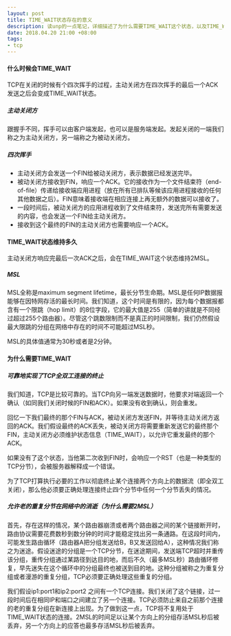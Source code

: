 ```yaml
---
layout: post
title: TIME_WAIT状态存在的意义
description: 读unp的一点笔记，详细描述了为什么需要TIME_WAIT这个状态，以及TIME_WAIT存在的意义。
date: 2018.04.20 21:00 +08:00
tags: 
- tcp
---
```




#### 什么时候会TIME_WAIT

TCP在关闭的时候有个四次挥手的过程，主动关闭方在四次挥手的最后一个ACK发送之后会变成TIME_WAIT状态。

##### 主动关闭方

跟握手不同，挥手可以由客户端发起，也可以是服务端发起。发起关闭的一端我们称之为主动关闭方，另一端称之为被动关闭方。

##### 四次挥手

* 主动关闭方会发送一个FIN给被动关闭方，表示数据已经发送完毕。
* 被动关闭方接收到FIN，响应一个ACK。它的接收作为一个文件结束符（end-of-file）传递给接收端应用进程（放在所有已排队等候该应用进程接收的任何其他数据之后）。FIN意味着接收端在相应连接上再无额外的数据可以接收了。
* 一段时间后，被动关闭方的应用进程收到了文件结束符，发送完所有需要发送的内容，也会发送一个FIN给主动关闭方。
* 接收到这个最终的FIN的主动关闭方也需要响应一个ACK。

#### TIME_WAIT状态维持多久

主动关闭方响应完最后一次ACK之后，会在TIME_WAIT这个状态维持2MSL。

##### MSL

MSL全称是maximum segment lifetime，最长分节生命期。MSL是任何IP数据报能够在因特网存活的最长时间。我们知道，这个时间是有限的，因为每个数据报都含有一个限跳（hop limit）的8位字段，它的最大值是255（简单的讲就是不同经过超过255个路由器）。尽管这个跳数限制而不是真正的时间限制，我们仍然假设最大限跳的分组在网络中存在的时间不可能超过MSL秒。

MSL的具体值通常为30秒或者是2分钟。

#### 为什么需要TIME_WAIT

##### 可靠地实现了TCP全双工连接的终止

我们知道，TCP是比较可靠的。当TCP向另一端发送数据时，他要求对端返回一个确认（如同我们关闭时候的FIN和ACK）。如果没有收到确认，则会重发。

回忆一下我们最终的那个FIN与ACK，被动关闭方发送FIN，并等待主动关闭方返回的ACK。我们假设最终的ACK丢失，被动关闭方将需要重新发送它的最终那个FIN，主动关闭方必须维护状态信息（TIME_WAIT），以允许它重发最终的那个ACK。

如果没有了这个状态，当他第二次收到FIN时，会响应一个RST（也是一种类型的TCP分节），会被服务器解释成一个错误。

为了TCP打算执行必要的工作以彻底终止某个连接两个方向上的数据流（即全双工关闭），那么他必须要正确处理连接终止四个分节中任何一个分节丢失的情况。

##### 允许老的重复分节在网络中的消逝（为什么需要2MSL）

首先，存在这样的情况，某个路由器崩溃或者两个路由器之间的某个链接断开时，路由协议需要花费数秒到数分钟的时间才能稳定找出另一条通路。在这段时间内，可能发生路由循环（路由器A把分组发送给B，B又发送回给A），这种情况我们称之为迷途。假设迷途的分组是一个TCP分节，在迷途期间，发送端TCP超时并重传该分组，重传分组通过某路径到达目的地，而后不久（最多MSL秒）路由循环修复，早先迷失在这个循环中的分组最终也被送到目的地。这种分组被称之为重复分组或者漫游的重复分组，TCP必须要正确处理这些重复的分组。

我们假设ip1:port1和ip2:port2 之间有一个TCP连接。我们关闭了这个链接，过一段时间后在相同IP和端口之间建立了另一个连接。TCP必须防止来自之前那个连接的老的重复分组在新连接上出现。为了做到这一点，TCP将不复用处于TIME_WAIT状态的连接。2MSL的时间足以让某个方向上的分组存活MSL秒后被丢弃，另一个方向上的应答也最多存活MSL秒后被丢弃。